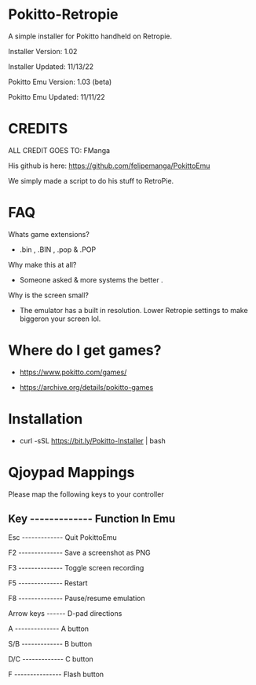 # Pokitto-Retropie

A simple installer for Pokitto handheld on Retropie.

Installer Version:      1.02

Installer Updated:      11/13/22

Pokitto Emu Version:    1.03 (beta)

Pokitto Emu Updated:     11/11/22



# CREDITS 

ALL CREDIT GOES TO:  FManga

His github is here: https://github.com/felipemanga/PokittoEmu

We simply made a script to do his stuff to RetroPie.



# FAQ

Whats game extensions? 

- .bin , .BIN , .pop & .POP

Why make this at all? 

- Someone asked & more systems the better . 

Why is the screen small?

- The emulator has a built in resolution. Lower Retropie settings to make biggeron your screen lol.

# Where do I get games?

- https://www.pokitto.com/games/

- https://archive.org/details/pokitto-games

# Installation 

- curl -sSL https://bit.ly/Pokitto-Installer | bash

# Qjoypad Mappings

Please map the following keys to your controller 

Key ------------- Function In Emu
---------------------------------------
Esc ------------- Quit PokittoEmu

F2 -------------- Save a screenshot as PNG

F3 -------------- Toggle screen recording

F5 -------------- Restart

F8 -------------- Pause/resume emulation

Arrow keys ------ D-pad directions

A --------------  A button

S/B ------------- B button

D/C ------------- C button

F --------------- Flash button

